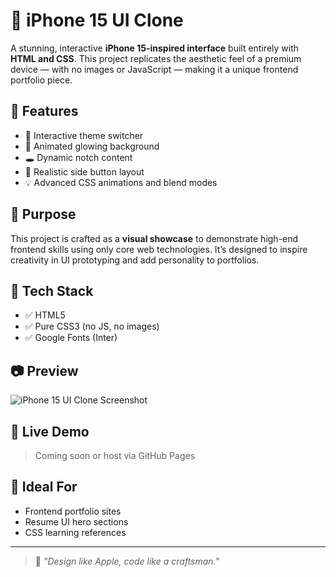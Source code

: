 # 📱 iPhone 15 UI Clone

A stunning, interactive **iPhone 15-inspired interface** built entirely with **HTML and CSS**. This project replicates the aesthetic feel of a premium device — with no images or JavaScript — making it a unique frontend portfolio piece.

## 🚀 Features

- 🎨 Interactive theme switcher
- 🌌 Animated glowing background
- 🕳️ Dynamic notch content
- 🔘 Realistic side button layout
- 💡 Advanced CSS animations and blend modes

## 💼 Purpose

This project is crafted as a **visual showcase** to demonstrate high-end frontend skills using only core web technologies. It’s designed to inspire creativity in UI prototyping and add personality to portfolios.

## 🧠 Tech Stack

- ✅ HTML5
- ✅ Pure CSS3 (no JS, no images)
- ✅ Google Fonts (Inter)

## 📷 Preview

![iPhone 15 UI Clone Screenshot](screenshot.png)

## 🔗 Live Demo

> Coming soon or host via GitHub Pages

## 🧳 Ideal For

- Frontend portfolio sites
- Resume UI hero sections
- CSS learning references

---

> 💬 *"Design like Apple, code like a craftsman."*

